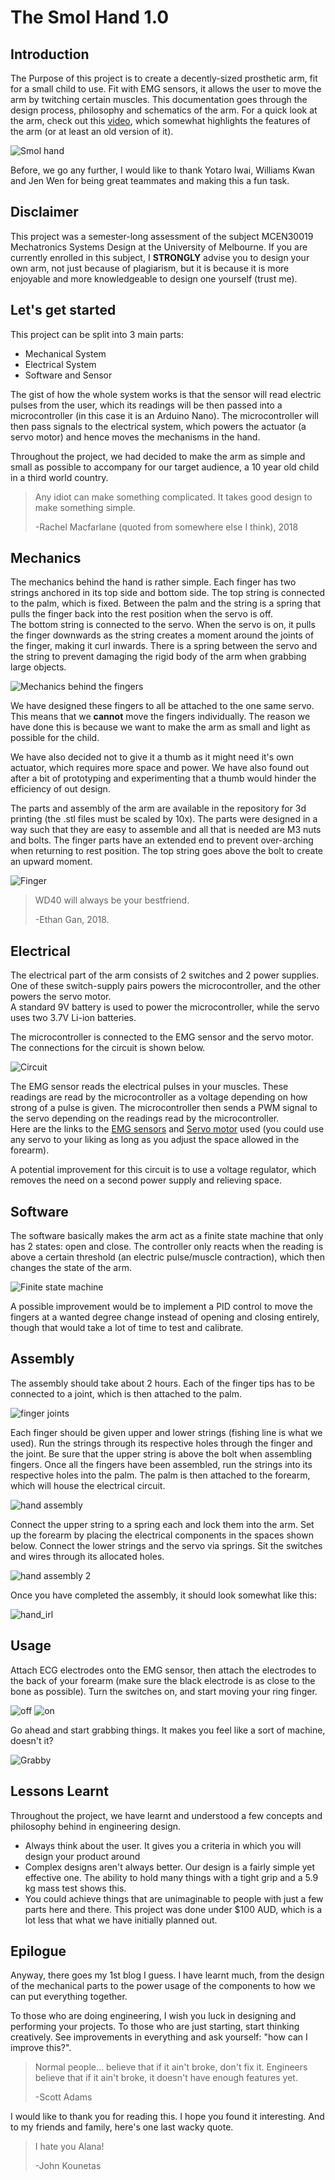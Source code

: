 # The Smol Hand 1.0
## Introduction
The Purpose of this project is to create a decently-sized prosthetic arm, fit for a small child to use. Fit with EMG sensors, it allows the user to move the arm by twitching certain muscles.
This documentation goes through the design process, philosophy and schematics of the arm. For a quick look at the arm, check out this [video](https://www.youtube.com/watch?v=ZSc14HTJgZQ), which somewhat highlights the features of the arm (or at least an old version of it).

![Smol hand](images/smolhand.jpg)

Before, we go any further, I would like to thank Yotaro Iwai, Williams Kwan and Jen Wen for being great teammates and making this a fun task.

## Disclaimer
This project was a semester-long assessment of the subject MCEN30019 Mechatronics Systems Design at the University of Melbourne. If you are currently enrolled in this subject, I **STRONGLY** advise you to design your own arm, not just because of plagiarism, but it is because it is more enjoyable and more knowledgeable to design one yourself (trust me).

## Let's get started

This project can be split into 3 main parts:
* Mechanical System
* Electrical System
* Software and Sensor

The gist of how the whole system works is that the sensor will read electric pulses from the user, which its readings will be then passed into a microcontroller (in this case it is an Arduino Nano). The microcontroller will then pass signals to the electrical system, which powers the actuator (a servo motor) and hence moves the mechanisms in the hand.

Throughout the project, we had decided to make the arm as simple and small as possible to accompany for our target audience, a 10 year old child in a third world country.
>Any idiot can make something complicated. It takes good design to make something simple.
>
>-Rachel Macfarlane (quoted from somewhere else I think), 2018

## Mechanics
The mechanics behind the hand is rather simple. Each finger has two strings anchored in its top side and bottom side. The top string is connected to the palm, which is fixed. Between the palm and the string is a spring that pulls the finger back into the rest position when the servo is off.  
The bottom string is connected to the servo. When the servo is on, it pulls the finger downwards as the string creates a moment around the joints of the finger, making it curl inwards. There is a spring between the servo and the string to prevent damaging the rigid body of the arm when grabbing large objects.

![Mechanics behind the fingers](images/contraption.png)

We have designed these fingers to all be attached to the one same servo. This means that we **cannot** move the fingers individually. The reason we have done this is because we want to make the arm as small and light as possible for the child.

We have also decided not to give it a thumb as it might need it's own actuator, which requires more space and power. We have also found out after a bit of prototyping and experimenting that a thumb would hinder the efficiency of out design.

The parts and assembly of the arm are available in the repository for 3d printing (the .stl files must be scaled by 10x). The parts were designed in a way such that they are easy to assemble and all that is needed are M3 nuts and bolts. The finger parts have an extended end to prevent over-arching when returning to rest position. The top string goes above the bolt to create an upward moment.

![Finger](images/finger1.jpg)
>WD40 will always be your bestfriend.
>
>-Ethan Gan, 2018.

## Electrical
The electrical part of the arm consists of 2 switches and 2 power supplies. One of these switch-supply pairs powers the microcontroller, and the other powers the servo motor.  
A standard 9V battery is used to power the microcontroller, while the servo uses two 3.7V Li-ion batteries.

The microcontroller is connected to the EMG sensor and the servo motor. The connections for the circuit is shown below.

![Circuit](images/circuit.png)

The EMG sensor reads the electrical pulses in your muscles. These readings are read by the microcontroller as a voltage depending on how strong of a pulse is given.
The microcontroller then sends a PWM signal to the servo depending on the readings read by the microcontroller.  
Here are the links to the [EMG sensors](https://www.sparkfun.com/products/13723) and [Servo motor](https://www.jaycar.com.au/servo-motor-standard-6-volt-with-metal-gear-11kg/p/YM2765) used (you could use any servo to your liking as long as you adjust the space allowed in the forearm).

A potential improvement for this circuit is to use a voltage regulator, which removes the need on a second power supply and relieving space.

## Software
The software basically makes the arm act as a finite state machine that only has 2 states: open and close. The controller only reacts when the reading is above a certain threshold (an electric pulse/muscle contraction), which then changes the state of the arm.

![Finite state machine](images/fsm.png)

A possible improvement would be to implement a PID control to move the fingers at a wanted degree change instead of opening and closing entirely, though that would take a lot of time to test and calibrate.

## Assembly
The assembly should take about 2 hours. Each of the finger tips has to be connected to a joint, which is then attached to the palm.

![finger joints](images/fingerass.PNG)

Each finger should be given upper and lower strings (fishing line is what we used). Run the strings through its respective holes through the finger and the joint. Be sure that the upper string is above the bolt when assembling fingers. Once all the fingers have been assembled, run the strings into its respective holes into the palm. The palm is then attached to the forearm, which will house the electrical circuit.

![hand assembly](images/assnolid.PNG)

Connect the upper string to a spring each and lock them into the arm. Set up the forearm by placing the electrical components in the spaces shown below. Connect the lower strings and the servo via springs.
Sit the switches and wires through its allocated holes.

![hand assembly 2](images/setup.PNG)

Once you have completed the assembly, it should look somewhat like this:

![hand_irl](images/inner.jpg)

## Usage
Attach ECG electrodes onto the EMG sensor, then attach the electrodes to the back of your forearm (make sure the black electrode is as close to the bone as possible). Turn the switches on, and start moving your ring finger.

![off](images/off.jpg)
![on](images/on.jpg)

Go ahead and start grabbing things. It makes you feel like a sort of machine, doesn't it?

![Grabby](images/grab.png)

## Lessons Learnt
Throughout the project, we have learnt and understood a few concepts and philosophy behind in engineering design.
* Always think about the user. It gives you a criteria in which you will design your product around
* Complex designs aren't always better. Our design is a fairly simple yet effective one. The ability to hold many things with a tight grip and a 5.9 kg mass test shows this.
* You could achieve things that are unimaginable to people with just a few parts here and there. This project was done under $100 AUD, which is a lot less that what we have initially planned out.

## Epilogue
Anyway, there goes my 1st blog I guess. I have learnt much, from the design of the mechanical parts to the power usage of the components to how we can put everything together.

To those who are doing engineering, I wish you luck in designing and performing your projects. To those who are just starting, start thinking creatively. See improvements in everything and ask yourself: "how can I improve this?".
>Normal people... believe that if it ain't broke, don't fix it. Engineers believe that if it ain't broke, it doesn't have enough features yet.
>
>-Scott Adams

I would like to thank you for reading this. I hope you found it interesting. And to my friends and family, here's one last wacky quote.
>I hate you Alana!
>
>-John Kounetas
